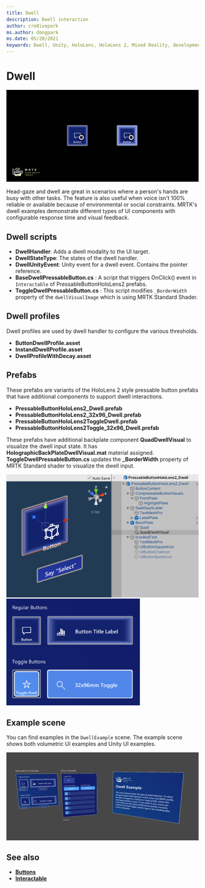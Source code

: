 ```yaml
---
title: Dwell
description: Dwell interaction
author: cre8ivepark
ms.author: dongpark
ms.date: 05/20/2021
keywords: Dwell, Unity, HoloLens, HoloLens 2, Mixed Reality, development, MRTK
---
```


# Dwell

![Dwell hero](../images/dwell/MRTK_UX_Dwell.png)

Head-gaze and dwell are great in scenarios where a person's hands are busy with other tasks. The feature is also useful when voice isn't 100% reliable or available because of environmental or social constraints.
MRTK's dwell examples demonstrate different types of UI components with configurable response time and visual feedback.

## Dwell scripts

- **DwellHandler**: Adds a dwell modality to the UI target.
- **DwellStateType**: The states of the dwell handler.
- **DwellUnityEvent**: Unity event for a dwell event. Contains the pointer reference.
- **BaseDwellPressableButton.cs** : A script that triggers OnClick() event in `Interactable` of PressableButtonHoloLens2 prefabs.
- **ToggleDwellPressableButton.cs** : This script modifies `_BorderWidth` property of the `dwellVisualImage` which is using MRTK Standard Shader.

## Dwell profiles
Dwell profiles are used by dwell handler to configure the various thresholds.
- **ButtonDwellProfile.asset**
- **InstandDwellProfile.asset**
- **DwellProfileWithDecay.asset**

## Prefabs

These prefabs are variants of the HoloLens 2 style pressable button prefabs that have additional components to support dwell interactions.

- **PressableButtonHoloLens2_Dwell.prefab**
- **PressableButtonHoloLens2_32x96_Dwell.prefab**
- **PressableButtonHoloLens2ToggleDwell.prefab**
- **PressableButtonHoloLens2Toggle_32x96_Dwell.prefab**

These prefabs have additional backplate component **QuadDwellVisual** to visualize the dwell input state. It has **HolographicBackPlateDwellVisual.mat** material assigned. **ToggleDwellPressableButton.cs** updates the **_BorderWidth** property of MRTK Standard shader to visualize the dwell input.

<img src="../images/dwell/MRTK_UX_Dwell_Prefabs_Structure.png" alt="Dwell prefabs structure" width="550px">
<img src="../images/dwell/MRTK_UX_Dwell_Prefabs.png" alt="Dwell prefabs" width="350px">

## Example scene

You can find examples in the `DwellExample` scene. The example scene shows both volumetric UI examples and Unity UI examples.

<img src="../images/dwell/MRTK_UX_Dwell_Examples.png" alt="Near Menu Example">

## See also

- [**Buttons**](button.md)
- [**Interactable**](interactable.md)
